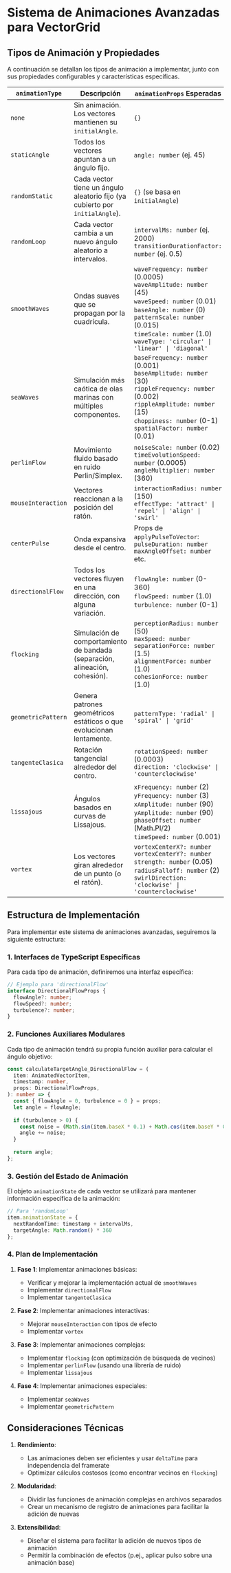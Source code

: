 # Sistema de Animaciones Avanzadas para VectorGrid

## Tipos de Animación y Propiedades

A continuación se detallan los tipos de animación a implementar, junto con sus propiedades configurables y características específicas.

| `animationType` | Descripción | `animationProps` Esperadas |
|----------------|-------------|----------------------------|
| `none` | Sin animación. Los vectores mantienen su `initialAngle`. | `{}` |
| `staticAngle` | Todos los vectores apuntan a un ángulo fijo. | `angle: number` (ej. 45) |
| `randomStatic` | Cada vector tiene un ángulo aleatorio fijo (ya cubierto por `initialAngle`). | `{}` (se basa en `initialAngle`) |
| `randomLoop` | Cada vector cambia a un nuevo ángulo aleatorio a intervalos. | `intervalMs: number` (ej. 2000)<br>`transitionDurationFactor: number` (ej. 0.5) |
| `smoothWaves` | Ondas suaves que se propagan por la cuadrícula. | `waveFrequency: number` (0.0005)<br>`waveAmplitude: number` (45)<br>`waveSpeed: number` (0.01)<br>`baseAngle: number` (0)<br>`patternScale: number` (0.015)<br>`timeScale: number` (1.0)<br>`waveType: 'circular' \| 'linear' \| 'diagonal'` |
| `seaWaves` | Simulación más caótica de olas marinas con múltiples componentes. | `baseFrequency: number` (0.001)<br>`baseAmplitude: number` (30)<br>`rippleFrequency: number` (0.002)<br>`rippleAmplitude: number` (15)<br>`choppiness: number` (0-1)<br>`spatialFactor: number` (0.01) |
| `perlinFlow` | Movimiento fluido basado en ruido Perlin/Simplex. | `noiseScale: number` (0.02)<br>`timeEvolutionSpeed: number` (0.0005)<br>`angleMultiplier: number` (360) |
| `mouseInteraction` | Vectores reaccionan a la posición del ratón. | `interactionRadius: number` (150)<br>`effectType: 'attract' \| 'repel' \| 'align' \| 'swirl'` |
| `centerPulse` | Onda expansiva desde el centro. | Props de `applyPulseToVector`:<br>`pulseDuration: number`<br>`maxAngleOffset: number`<br> etc. |
| `directionalFlow` | Todos los vectores fluyen en una dirección, con alguna variación. | `flowAngle: number` (0-360)<br>`flowSpeed: number` (1.0)<br>`turbulence: number` (0-1) |
| `flocking` | Simulación de comportamiento de bandada (separación, alineación, cohesión). | `perceptionRadius: number` (50)<br>`maxSpeed: number`<br>`separationForce: number` (1.5)<br>`alignmentForce: number` (1.0)<br>`cohesionForce: number` (1.0) |
| `geometricPattern` | Genera patrones geométricos estáticos o que evolucionan lentamente. | `patternType: 'radial' \| 'spiral' \| 'grid'` |
| `tangenteClasica` | Rotación tangencial alrededor del centro. | `rotationSpeed: number` (0.0003)<br>`direction: 'clockwise' \| 'counterclockwise'` |
| `lissajous` | Ángulos basados en curvas de Lissajous. | `xFrequency: number` (2)<br>`yFrequency: number` (3)<br>`xAmplitude: number` (90)<br>`yAmplitude: number` (90)<br>`phaseOffset: number` (Math.PI/2)<br>`timeSpeed: number` (0.001) |
| `vortex` | Los vectores giran alrededor de un punto (o el ratón). | `vortexCenterX?: number`<br>`vortexCenterY?: number`<br>`strength: number` (0.05)<br>`radiusFalloff: number` (2)<br>`swirlDirection: 'clockwise' \| 'counterclockwise'` |

## Estructura de Implementación

Para implementar este sistema de animaciones avanzadas, seguiremos la siguiente estructura:

### 1. Interfaces de TypeScript Específicas

Para cada tipo de animación, definiremos una interfaz específica:

```typescript
// Ejemplo para 'directionalFlow'
interface DirectionalFlowProps {
  flowAngle?: number;
  flowSpeed?: number;
  turbulence?: number;
}
```

### 2. Funciones Auxiliares Modulares

Cada tipo de animación tendrá su propia función auxiliar para calcular el ángulo objetivo:

```typescript
const calculateTargetAngle_DirectionalFlow = (
  item: AnimatedVectorItem,
  timestamp: number,
  props: DirectionalFlowProps,
): number => {
  const { flowAngle = 0, turbulence = 0 } = props;
  let angle = flowAngle;
  
  if (turbulence > 0) {
    const noise = (Math.sin(item.baseX * 0.1) + Math.cos(item.baseY * 0.1)) * turbulence * 45;
    angle += noise;
  }
  
  return angle;
};
```

### 3. Gestión del Estado de Animación

El objeto `animationState` de cada vector se utilizará para mantener información específica de la animación:

```typescript
// Para 'randomLoop'
item.animationState = {
  nextRandomTime: timestamp + intervalMs,
  targetAngle: Math.random() * 360
};
```

### 4. Plan de Implementación

1. **Fase 1**: Implementar animaciones básicas:
   - Verificar y mejorar la implementación actual de `smoothWaves`
   - Implementar `directionalFlow`
   - Implementar `tangenteClasica`

2. **Fase 2**: Implementar animaciones interactivas:
   - Mejorar `mouseInteraction` con tipos de efecto
   - Implementar `vortex`

3. **Fase 3**: Implementar animaciones complejas:
   - Implementar `flocking` (con optimización de búsqueda de vecinos)
   - Implementar `perlinFlow` (usando una librería de ruido)
   - Implementar `lissajous`

4. **Fase 4**: Implementar animaciones especiales:
   - Implementar `seaWaves`
   - Implementar `geometricPattern`

## Consideraciones Técnicas

1. **Rendimiento**: 
   - Las animaciones deben ser eficientes y usar `deltaTime` para independencia del framerate
   - Optimizar cálculos costosos (como encontrar vecinos en `flocking`)

2. **Modularidad**:
   - Dividir las funciones de animación complejas en archivos separados
   - Crear un mecanismo de registro de animaciones para facilitar la adición de nuevas

3. **Extensibilidad**:
   - Diseñar el sistema para facilitar la adición de nuevos tipos de animación
   - Permitir la combinación de efectos (p.ej., aplicar pulso sobre una animación base)
